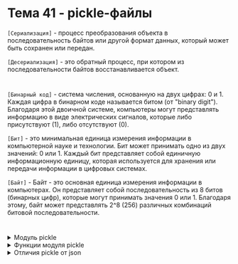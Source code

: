 # Тема 41 - pickle-файлы

`[Сериализация]` - процесс преобразования объекта в последовательность байтов или другой формат данных, который может быть сохранен или передан.   

`[Десериализация]` - это обратный процесс, при котором из последовательности байтов восстанавливается объект.
#
`[Бинарный код]` - система числения, основанную на двух цифрах: 0 и 1. Каждая цифра в бинарном коде называется битом (от "binary digit"). Благодаря этой двоичной системе, компьютеры могут представлять информацию в виде электрических сигналов, которые либо присутствуют (1), либо отсутствуют (0).

`[Бит]` - это минимальная единица измерения информации в компьютерной науке и технологии. Бит может принимать одно из двух значений: 0 или 1. Каждый бит представляет собой единичную информационную единицу, которая используется для хранения или передачи информации в цифровых системах.

`[Байт]` - Байт - это основная единица измерения информации в компьютерах. Он представляет собой последовательность из 8 битов (бинарных цифр), которые могут принимать значения 0 или 1. Благодаря этому, байт может представлять 2^8 (256) различных комбинаций битовой последовательности.
#
<details>
  <summary>Модуль pickle</summary>

- `[import pickle]` - представляет собой набор инструментов для байтовой сериализации и десериализации объектов Python, обеспечивая возможность сохранять данные объектов в файлы или передавать их по сети в бинарном формате.

- `[Бинарная сериализация]` - это процесс преобразования объектов в последовательность байтов, которая может быть легко сохранена в файле или передана по сети. Этот процесс позволяет сохранить структуру объекта и его данные в бинарном формате.

- `[Бинарная десериализация]` - представляет собой обратный процесс, при котором последовательность байтов преобразуется обратно в объекты. Это позволяет восстановить сохраненные данные в их исходном виде и использовать их в программе.



</details>

<details>
  <summary>Функции модуля pickle</summary>

- Модуль pickle поддерживает два основных режима доступа к файлу при использовании функций dump() и load():

     - Режим записи бинарных данных ('wb')
     - Режим чтения бинарных данных ('rb')
     

1. `[dump()]` - используется для сериализации объекта Python и сохранения его в открытый для записи бинарный файл.
```
import pickle

# Создаем объект для сериализации
data = {'name': 'John', 'age': 30, 'city': 'New York'}

# Открываем файл для записи бинарных данных
with open('data.pkl', 'wb') as f:
    # Сериализуем объект и записываем его в файл
    pickle.dump(data, f)
```
2. `[load()]` - принимает файловый объект, читает из него сериализованные данные, десериализует их в Python-объект и возвращает полученный Python-объект.
```
import pickle

# Открываем файл для чтения бинарных данных
with open('data.pkl', 'rb') as f:
    # Десериализуем объект из файла
    loaded_data = pickle.load(f)

print(loaded_data)
```
3. `[dumps()]` - используется для сериализации объекта Python в байтовую строку, вместо записи его в файл.
```
import pickle

# Создаем объект для сериализации
obj = {'Python': 1991, 'Java': 1995, 'C#': 2002}

# Сериализуем объект в байтовую строку
binary_obj = pickle.dumps(obj)

print(binary_obj)   # b'\x80\x03}q\x00(X\x06\x00\x00\x00Pythonq\x01M\xc7\x07X\x04\x00\x00\x00Javaq\x02M\xcb\x07X\x02\x00\x00\x00C#q\x03M\xd2\x07u.'
print(type(binary_obj))   # <class 'bytes'>


```
- Функция dumps() возвращает объект типа bytes.
- Тип данных bytes — это неизменяемые последовательности отдельных байтов. Синтаксис для байтовых литералов в основном такой же, как и для строковых литералов, за исключением того, что добавляется префикс b.

4. `[loads()]` - принимает объект типа bytes и десериализует его в объект Python.
```
import pickle
# Создаем объект для сериализации
obj = {'Python': 1991, 'Java': 1995, 'C#': 2002}

# Сериализуем объект в байтовую строку
binary_obj = pickle.dumps(obj)

print(binary_obj)   # b'\x80\x04\x95#\x00\x00\x00\x00\x00\x00\x00}\x94(\x8c\x06Python\x94M\xc7\x07\x8c\x04Java\x94M\xcb\x07\x8c\x02C#\x94M\xd2\x07u.'

# Десериализуем байтовую строку в объект Python.
new_obj = pickle.loads(binary_obj)

print(new_obj)   # {'Python': 1991, 'Java': 1995, 'C#': 2002}
```


</details>

<details>
  <summary>Отличия pickle от json</summary>

Сериализация и десериализация в модуле pickle и JSON имеют несколько ключевых различий:

1. Формат данных:

- Модуль pickle: сохраняет данные в бинарном формате, что делает его менее читаемым для человека, но более компактным и эффективным для хранения и передачи больших объемов данных.

- JSON (JavaScript Object Notation): сохраняет данные в текстовом формате, который читаем и понятен человеку, но требует больше места для хранения и передачи данных.

2. Типы данных:

- Модуль pickle: может сериализовать и десериализовать практически все типы данных Python, включая пользовательские классы и функции.

- JSON: может работать только с ограниченным набором данных, таких как строки, числа, списки, словари, логические значения и null. JSON не поддерживает сериализацию пользовательских классов и функций напрямую.

3. Безопасность:

- Модуль pickle: использование pickle может быть менее безопасным, особенно при загрузке данных из ненадежных источников, так как вредоносный код может быть выполнен при десериализации объекта.

- JSON: JSON является безопасным для использования с данными из внешних источников, так как не предоставляет средств для выполнения вредоносного кода.

4. Поддержка других языков:

- JSON: является универсальным форматом данных, который поддерживается многими языками программирования, не только Python.

- Модуль pickle: специфичен для Python и не обеспечивает совместимость с другими языками.


</details>
